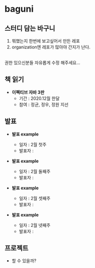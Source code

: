 # baguni
## 스터디 담는 바구니
1. 뭐했는지 한번에 보고싶어서 만든 레포
2. organization엔 레포가 많아야 간지가 난다.
<br>
권한 있으신분들 자유롭게 수정 해주세요...

## 책 읽기
- **이펙티브 자바 3판**
  - 기간 : 2020.12월 한달
  - 참여 : 정균, 정우, 정원 지선


## 발표
- **발표 example**
  - 일자 : 2월 첫주
  - 발표자 :
  
- **발표 example**
  - 일자 : 2월 둘째주
  - 발표자 :

- **발표 example**
  - 일자 : 2월 셋째주
  - 발표자 : 
  
- **발표 example**
  - 일자 : 2월 넷째주
  - 발표자 : 


## 프로젝트
- 할 수 있을까?
